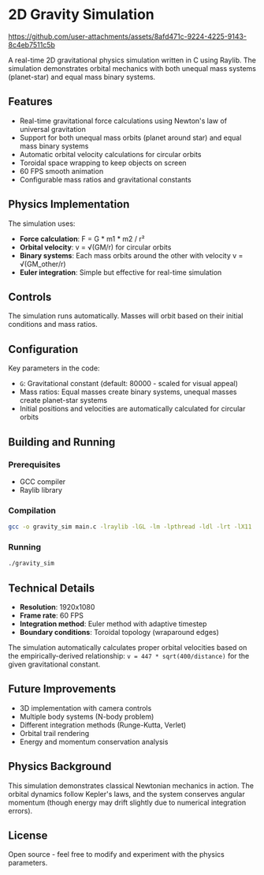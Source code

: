 # 2D Gravity Simulation



https://github.com/user-attachments/assets/8afd471c-9224-4225-9143-8c4eb7511c5b



A real-time 2D gravitational physics simulation written in C using Raylib. The simulation demonstrates orbital mechanics with both unequal mass systems (planet-star) and equal mass binary systems.

## Features

- Real-time gravitational force calculations using Newton's law of universal gravitation
- Support for both unequal mass orbits (planet around star) and equal mass binary systems
- Automatic orbital velocity calculations for circular orbits
- Toroidal space wrapping to keep objects on screen
- 60 FPS smooth animation
- Configurable mass ratios and gravitational constants

## Physics Implementation

The simulation uses:
- **Force calculation**: F = G * m1 * m2 / r²
- **Orbital velocity**: v = √(GM/r) for circular orbits
- **Binary systems**: Each mass orbits around the other with velocity v = √(GM_other/r)
- **Euler integration**: Simple but effective for real-time simulation

## Controls

The simulation runs automatically. Masses will orbit based on their initial conditions and mass ratios.

## Configuration

Key parameters in the code:
- `G`: Gravitational constant (default: 80000 - scaled for visual appeal)
- Mass ratios: Equal masses create binary systems, unequal masses create planet-star systems
- Initial positions and velocities are automatically calculated for circular orbits

## Building and Running

### Prerequisites
- GCC compiler
- Raylib library

### Compilation
```bash
gcc -o gravity_sim main.c -lraylib -lGL -lm -lpthread -ldl -lrt -lX11
```

### Running
```bash
./gravity_sim
```

## Technical Details

- **Resolution**: 1920x1080
- **Frame rate**: 60 FPS
- **Integration method**: Euler method with adaptive timestep
- **Boundary conditions**: Toroidal topology (wraparound edges)

The simulation automatically calculates proper orbital velocities based on the empirically-derived relationship: `v = 447 * sqrt(400/distance)` for the given gravitational constant.

## Future Improvements

- 3D implementation with camera controls
- Multiple body systems (N-body problem)
- Different integration methods (Runge-Kutta, Verlet)
- Orbital trail rendering
- Energy and momentum conservation analysis

## Physics Background

This simulation demonstrates classical Newtonian mechanics in action. The orbital dynamics follow Kepler's laws, and the system conserves angular momentum (though energy may drift slightly due to numerical integration errors).

## License

Open source - feel free to modify and experiment with the physics parameters.
